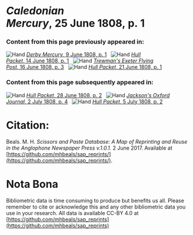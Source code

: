 # *Caledonian Mercury*, 25 June 1808, p. 1  
  
### Content from this page previously appeared in:  
![Hand](http://scissorsandpaste.net/wp-content/uploads/2017/06/smallhandpointer.png) [*Derby Mercury*, 9 June 1808, p. 1](https://mhbeals.github.io/sap_html/Derby-Mercury/Derby-Mercury-9-June-1808-p-1)  
![Hand](http://scissorsandpaste.net/wp-content/uploads/2017/06/smallhandpointer.png) [*Hull Packet*, 14 June 1808, p. 1](https://mhbeals.github.io/sap_html/Hull-Packet/Hull-Packet-14-June-1808-p-1)  
![Hand](http://scissorsandpaste.net/wp-content/uploads/2017/06/smallhandpointer.png) [*Trewman's Exeter Flying Post*, 16 June 1808, p. 3](https://mhbeals.github.io/sap_html/Trewman's-Exeter-Flying-Post/Trewman's-Exeter-Flying-Post-16-June-1808-p-3)  
![Hand](http://scissorsandpaste.net/wp-content/uploads/2017/06/smallhandpointer.png) [*Hull Packet*, 21 June 1808, p. 1](https://mhbeals.github.io/sap_html/Hull-Packet/Hull-Packet-21-June-1808-p-1)  
  
### Content from this page subsequently appeared in:  
![Hand](http://scissorsandpaste.net/wp-content/uploads/2017/06/smallhandpointer.png) [*Hull Packet*, 28 June 1808, p. 2](https://mhbeals.github.io/sap_html/Hull-Packet/Hull-Packet-28-June-1808-p-2)  
![Hand](http://scissorsandpaste.net/wp-content/uploads/2017/06/smallhandpointer.png) [*Jackson's Oxford Journal*, 2 July 1808, p. 4](https://mhbeals.github.io/sap_html/Jackson's-Oxford-Journal/Jackson's-Oxford-Journal-2-July-1808-p-4)  
![Hand](http://scissorsandpaste.net/wp-content/uploads/2017/06/smallhandpointer.png) [*Hull Packet*, 5 July 1808, p. 2](https://mhbeals.github.io/sap_html/Hull-Packet/Hull-Packet-5-July-1808-p-2)  


# Citation: 

Beals. M. H. *Scissors and Paste Database: A Map of Reprinting and Reuse in the Anglophone Newspaper Press v.1.0.1.* 2 June 2017. Available at [https://github.com/mhbeals/sap_reprints/](https://github.com/mhbeals/sap_reprints/). 

# Nota Bona

Bibliometric data is time consuming to produce but benefits us all. Please remember to cite or acknowledge this and any other bibliometric data you use in your research. All data is available CC-BY 4.0 at [https://github.com/mhbeals/sap_reprints](https://github.com/mhbeals/sap_reprints)